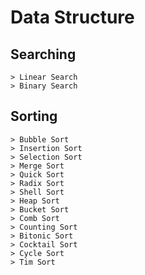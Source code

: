 # Data Structure

## Searching
```
> Linear Search
> Binary Search 
```

## Sorting
```
> Bubble Sort
> Insertion Sort
> Selection Sort
> Merge Sort
> Quick Sort
> Radix Sort
> Shell Sort
> Heap Sort
> Bucket Sort
> Comb Sort
> Counting Sort
> Bitonic Sort
> Cocktail Sort
> Cycle Sort
> Tim Sort
```